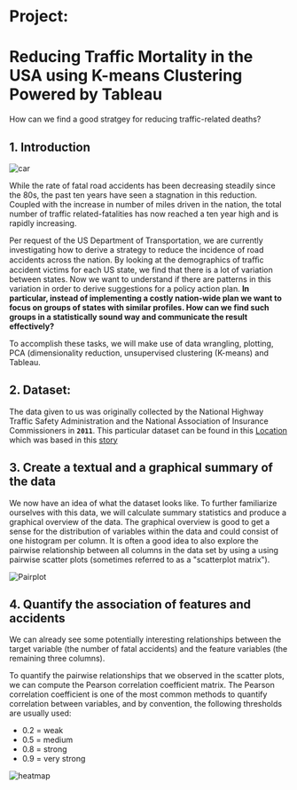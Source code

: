 # Project:
# Reducing Traffic Mortality in the USA using K-means Clustering Powered by Tableau

How can we find a good stratgey for reducing traffic-related deaths?

## 1. Introduction

![car](https://user-images.githubusercontent.com/67468718/108003465-c2010380-6fa7-11eb-8824-ce140d363179.JPG)

While the rate of fatal road accidents has been decreasing steadily since the 80s, the past ten years have seen a stagnation in this reduction. Coupled with the increase in number of miles driven in the nation, the total number of traffic related-fatalities has now reached a ten year high and is rapidly increasing.

Per request of the US Department of Transportation, we are currently investigating how to derive a strategy to reduce the incidence of road accidents across the nation. By looking at the demographics of traﬃc accident victims for each US state, we find that there is a lot of variation between states. Now we want to understand if there are patterns in this variation in order to derive suggestions for a policy action plan. **In particular, instead of implementing a costly nation-wide plan we want to focus on groups of states with similar profiles. How can we find such groups in a statistically sound way and communicate the result effectively?**

To accomplish these tasks, we will make use of data wrangling, plotting, PCA (dimensionality reduction, unsupervised clustering (K-means) and Tableau.

## 2. Dataset:

The data given to us was originally collected by the National Highway Traffic Safety Administration and the National Association of Insurance Commissioners in <code>**2011**</code>. This particular dataset can be found in this [Location](https://github.com/fivethirtyeight/data/tree/master/bad-drivers) which was based in this [story](https://fivethirtyeight.com/features/which-state-has-the-worst-drivers/)

## 3. Create a textual and a graphical summary of the data

We now have an idea of what the dataset looks like. To further familiarize ourselves with this data, we will calculate summary statistics and produce a graphical overview of the data. The graphical overview is good to get a sense for the distribution of variables within the data and could consist of one histogram per column. It is often a good idea to also explore the pairwise relationship between all columns in the data set by using a using pairwise scatter plots (sometimes referred to as a "scatterplot matrix").

![Pairplot](https://user-images.githubusercontent.com/67468718/108630648-af108800-741a-11eb-90e3-2cbabca082cd.png)

## 4. Quantify the association of features and accidents

<p>We can already see some potentially interesting relationships between the target variable (the number of fatal accidents) and the feature variables (the remaining three columns).</p>
<p>To quantify the pairwise relationships that we observed in the scatter plots, we can compute the Pearson correlation coefficient matrix. The Pearson correlation coefficient is one of the most common methods to quantify correlation between variables, and by convention, the following thresholds are usually used:</p>
<ul>
<li>0.2 = weak</li>
<li>0.5 = medium</li>
<li>0.8 = strong</li>
<li>0.9 = very strong</li>
</ul>

![heatmap](https://user-images.githubusercontent.com/67468718/108630647-af108800-741a-11eb-9b2a-735a97cbd071.png)




